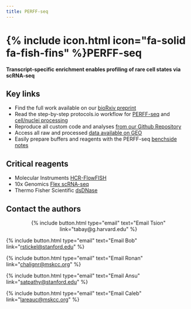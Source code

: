 ```yaml
---
title: PERFF-seq
---
```


# {% include icon.html icon="fa-solid fa-fish-fins" %}PERFF-seq


<b>Transcript-specific enrichment enables profiling of rare cell states via scRNA-seq</b>


## Key links
- Find the full work available on our [bioRxiv preprint](https://www.biorxiv.org/content/10.1101/2024.03.27.587039v1)
- Read the step-by-step protocols.io workflow for [PERFF-seq](https://www.protocols.io/view/2-perff-seq-hcr-flow-fish-and-polymer-disassembly-8epv5x8r4g1b/v1) and [cell/nuclei processing](https://www.protocols.io/view/1-perff-seq-cell-and-nuclei-preparation-14egn3k6ql5d/v1)
- Reproduce all custom code and analyses [from our Github Repository](https://github.com/clareaulab/perffseq_reproducibility)
- Access all raw and processed [data available on GEO](https://www.ncbi.nlm.nih.gov/geo/query/acc.cgi?acc=GSE262355)
- Easily prepare buffers and reagents with the PERFF-seq [benchside notes](PERFF-seq_Calculator.xlsx)


## Critical reagents
- Molecular Instruments [HCR-FlowFISH](https://www.molecularinstruments.com/)
- 10x Genomics [Flex scRNA-seq](https://www.10xgenomics.com/products/single-cell-gene-expression-flex)
- Thermo Fisher Scientific [dsDNase](https://www.thermofisher.com/order/catalog/product/EN0771)

## Contact the authors

<p style="text-align:center;">
{%
  include button.html
  type="email"
  text="Email Tsion"
  link="tabay@g.harvard.edu"
%}

{%
  include button.html
  type="email"
  text="Email Bob"
  link="rstickel@stanford.edu"
%}

{%
  include button.html
  type="email"
  text="Email Ronan"
  link="chalignr@mskcc.org"
%}

{%
  include button.html
  type="email"
  text="Email Ansu"
  link="satpathy@stanford.edu"
%}

{%
  include button.html
  type="email"
  text="Email Caleb"
  link="lareauc@mskcc.org"
%}

</p>

